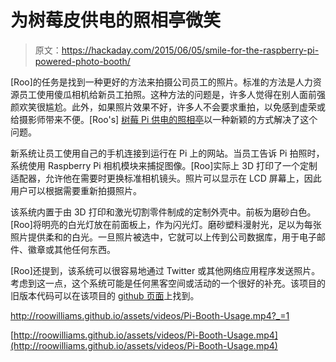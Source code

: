 # 为树莓皮供电的照相亭微笑

> 原文：<https://hackaday.com/2015/06/05/smile-for-the-raspberry-pi-powered-photo-booth/>

[Roo]的任务是找到一种更好的方法来拍摄公司员工的照片。标准的方法是人力资源员工使用傻瓜相机给新员工拍照。这种方法的问题是，许多人觉得在别人面前强颜欢笑很尴尬。此外，如果照片效果不好，许多人不会要求重拍，以免感到虚荣或给摄影师带来不便。[Roo's] [树莓 Pi 供电的照相亭](http://roowilliams.github.io/projects/2014-07-16-pi-booth.html "Raspberry Pi photo booth")以一种新颖的方式解决了这个问题。

新系统让员工使用自己的手机连接到运行在 Pi 上的网站。当员工告诉 Pi 拍照时，系统使用 Raspberry Pi 相机模块来捕捉图像。[Roo]实际上 3D 打印了一个定制适配器，允许他在需要时更换标准相机镜头。照片可以显示在 LCD 屏幕上，因此用户可以根据需要重新拍摄照片。

该系统内置于由 3D 打印和激光切割零件制成的定制外壳中。前板为磨砂白色。[Roo]将明亮的白光灯放在前面板上，作为闪光灯。磨砂塑料漫射光，足以为每张照片提供柔和的白光。一旦照片被选中，它就可以上传到公司数据库，用于电子邮件、徽章或其他任何东西。

[Roo]还提到，该系统可以很容易地通过 Twitter 或其他网络应用程序发送照片。考虑到这一点，这个系统可能是任何黑客空间或活动的一个很好的补充。该项目的旧版本代码可以在该项目的 [github 页面](https://github.com/roowilliams/pi-booth "github")上找到。

 <http://roowilliams.github.io/assets/videos/Pi-Booth-Usage.mp4?_=1>

[http://roowilliams.github.io/assets/videos/Pi-Booth-Usage.mp4](http://roowilliams.github.io/assets/videos/Pi-Booth-Usage.mp4)